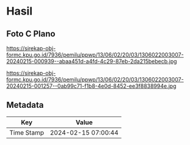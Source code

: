# Hasil

## Foto C Plano

https://sirekap-obj-formc.kpu.go.id/7936/pemilu/ppwp/13/06/02/20/03/1306022003007-20240215-000939--abaa451d-a4fd-4c29-87eb-2da215bebecb.jpg

https://sirekap-obj-formc.kpu.go.id/7936/pemilu/ppwp/13/06/02/20/03/1306022003007-20240215-001257--0ab99c71-f1b8-4e0d-8452-ee3f8838994e.jpg


## Metadata

| Key        | Value               |
| ---------- | ------------------- |
| Time Stamp | 2024-02-15 07:00:44 |



